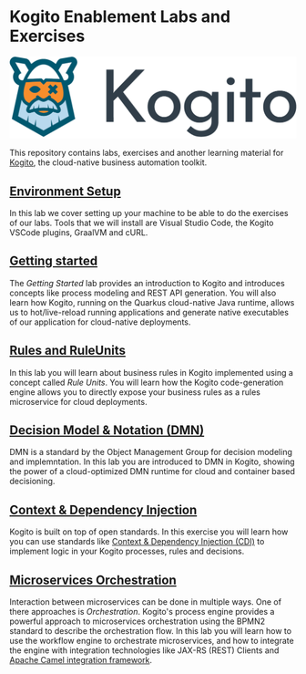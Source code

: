 # Kogito Enablement Labs and Exercises

![Kogito Logo](/modules/00_Environment_Setup/images/logo.png)

This repository contains labs, exercises and another learning material for [Kogito](https://kogito.kie.org/), the cloud-native business automation toolkit.

## [Environment Setup](modules/00_Environment_Setup/00_1_Environment_Setup_Lab.adoc)

In this lab we cover setting up your machine to be able to do the exercises of our labs. Tools that we will install are Visual Studio Code, the Kogito VSCode plugins, GraalVM and cURL.

## [Getting started](modules/01_Kogito_Getting_Started/01_1_Kogito_Getting_Started_Lab.adoc)

The _Getting Started_ lab provides an introduction to Kogito and introduces concepts like process modeling and REST API generation. You will also learn how Kogito, running on the Quarkus cloud-native Java runtime, allows us to hot/live-reload running applications and generate native executables of our application for cloud-native deployments.

## [Rules and RuleUnits](modules/02_Kogito_Rules/02_1_Kogito_Rules_Lab.adoc)

In this lab you will learn about business rules in Kogito implemented using a concept called _Rule Units_. You will learn how the Kogito code-generation engine allows you to directly expose your business rules as a rules microservice for cloud deployments.

## [Decision Model & Notation (DMN)](modules/03_Kogito_DMN/03_1_Kogito_DMN_Lab.adoc)

DMN is a standard by the Object Management Group for decision modeling and implemntation. In this lab you are introduced to DMN in Kogito, showing the power of a cloud-optimized DMN runtime for cloud and container based decisioning.

## [Context & Dependency Injection](modules/04_Kogito_CDI/04_1_Kogito_Service_Task_CDI_Lab.adoc)

Kogito is built on top of open standards. In this exercise you will learn how you can use standards like [Context & Dependency Injection (CDI)](https://www.baeldung.com/java-ee-cdi) to implement logic in your Kogito processes, rules and decisions.

## [Microservices Orchestration](modules/05_Kogito_Service_Orchestration/05_1_Kogito_Service_Orchestration.adoc)
Interaction between microservices can be done in multiple ways. One of there approaches is _Orchestration_. Kogito's process engine provides a powerful approach to microservices orchestration using the BPMN2 standard to describe the orchestration flow. In this lab you will learn how to use the workflow engine to orchestrate microservices, and how to integrate the engine with integration technologies like JAX-RS (REST) Clients and [Apache Camel integration framework](https://camel.apache.org/).
